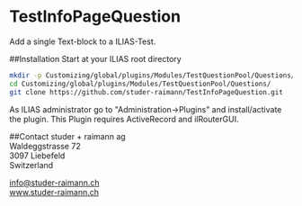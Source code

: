 TestInfoPageQuestion
====================
Add a single Text-block to a ILIAS-Test.  

##Installation
Start at your ILIAS root directory
```bash
mkdir -p Customizing/global/plugins/Modules/TestQuestionPool/Questions/  
cd Customizing/global/plugins/Modules/TestQuestionPool/Questions/  
git clone https://github.com/studer-raimann/TestInfoPageQuestion.git  
```
As ILIAS administrator go to "Administration->Plugins" and install/activate the plugin.
This Plugin requires ActiveRecord and ilRouterGUI.

##Contact
studer + raimann ag  
Waldeggstrasse 72  
3097 Liebefeld  
Switzerland 

info@studer-raimann.ch  
www.studer-raimann.ch  
